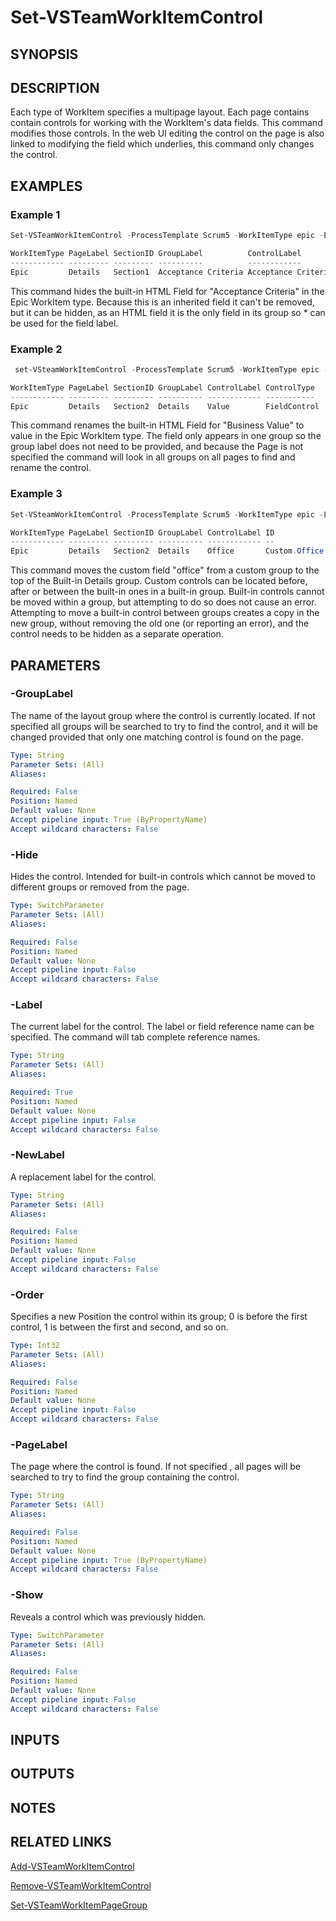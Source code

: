<!-- #include "./common/header.md" -->

# Set-VSTeamWorkItemControl

## SYNOPSIS
<!-- #include "./synopsis/Add-VSTeamWorkItemPageGroup.md" -->

## DESCRIPTION
Each type of WorkItem specifies a multipage layout. Each page contains contain controls for working with the WorkItem's data fields. This command modifies those controls. In the web UI editing the control on the page is also linked to modifying the field which underlies, this command only changes the control. 

## EXAMPLES

### Example 1
```powershell
Set-VSTeamWorkItemControl -ProcessTemplate Scrum5 -WorkItemType epic -Page Details  -GroupLabel 'Acceptance Criteria' -Label * -Hide -Force

WorkItemType PageLabel SectionID GroupLabel          ControlLabel         ControlType      Visble 
------------ --------- --------- ----------          ------------         -----------       ------ 
Epic         Details   Section1  Acceptance Criteria Acceptance Criteria  HtmlFieldControl False
```

This command hides the built-in HTML Field for "Acceptance Criteria" in the Epic WorkItem type. Because this is an inherited field it can't be removed, but it can be hidden, as an HTML field it is the only field in its group so * can be used for the field label. 

### Example 2
```powershell
 set-VSteamWorkItemControl -ProcessTemplate Scrum5 -WorkItemType epic -Label Microsoft.VSTS.Common.BusinessValue  -NewLabel "Value" -Force

WorkItemType PageLabel SectionID GroupLabel ControlLabel ControlType   Visble
------------ --------- --------- ---------- ------------ -----------    ------
Epic         Details   Section2  Details    Value        FieldControl     True
```

This command renames the built-in HTML Field for "Business Value" to value in the Epic WorkItem type. The field only appears in one group so the group label does not need to be provided, and because the Page is not specified the command will look in all groups on all pages to find and rename the control. 

### Example 3
```powershell
Set-VSteamWorkItemControl -ProcessTemplate Scrum5 -WorkItemType epic -Label Custom.Office -NewGroup 'details' -Order 0 -Force

WorkItemType PageLabel SectionID GroupLabel ControlLabel ID            ControlType  ReadOnly isContribution Visble Inherited
------------ --------- --------- ---------- ------------ --            -----------  -------- -------------- ------ ---------
Epic         Details   Section2  Details    Office       Custom.Office FieldControl          False          True
```

This command moves the custom field "office" from a custom group to the  top of the Built-in Details group. Custom controls can be located before, after or between the built-in ones in a built-in group. Built-in controls cannot be moved within a group, but attempting to do so does not cause an error. Attempting to move a built-in control between groups creates a copy in the new group, without removing the old one (or reporting an error), and the control needs to be hidden as a separate operation. 

## PARAMETERS

<!-- #include "./params/forcegroup.md" -->

### -GroupLabel
The name of the layout group where the control is currently located. If not specified all groups will be searched to try to find the control, and it will be changed provided that only one matching control is found on the page. 

```yaml
Type: String
Parameter Sets: (All)
Aliases:

Required: False
Position: Named
Default value: None
Accept pipeline input: True (ByPropertyName)
Accept wildcard characters: False
```

### -Hide
Hides the control. Intended for built-in controls which cannot be moved to different groups or removed from the page.

```yaml
Type: SwitchParameter
Parameter Sets: (All)
Aliases:

Required: False
Position: Named
Default value: None
Accept pipeline input: False
Accept wildcard characters: False
```

### -Label
The current label for the control. The label or field reference name can be specified. The command will tab complete reference names. 

```yaml
Type: String
Parameter Sets: (All)
Aliases:

Required: True
Position: Named
Default value: None
Accept pipeline input: False
Accept wildcard characters: False
```

### -NewLabel
A replacement label for the control. 

```yaml
Type: String
Parameter Sets: (All)
Aliases:

Required: False
Position: Named
Default value: None
Accept pipeline input: False
Accept wildcard characters: False
```

### -Order
Specifies a new Position the control within its group; 0 is before the first control, 1 is between the first and second, and so on. 

```yaml
Type: Int32
Parameter Sets: (All)
Aliases:

Required: False
Position: Named
Default value: None
Accept pipeline input: False
Accept wildcard characters: False
```

### -PageLabel
The page where the control is found. If not specified , all pages will be searched to try to find the group containing the control. 

```yaml
Type: String
Parameter Sets: (All)
Aliases:

Required: False
Position: Named
Default value: None
Accept pipeline input: True (ByPropertyName)
Accept wildcard characters: False
```

<!-- #include "./params/processTemplate.md" -->

### -Show
Reveals a control which was previously hidden.

```yaml
Type: SwitchParameter
Parameter Sets: (All)
Aliases:

Required: False
Position: Named
Default value: None
Accept pipeline input: False
Accept wildcard characters: False
```

<!-- #include "./params/workItemType.md" -->

## INPUTS

## OUTPUTS

## NOTES

## RELATED LINKS
[Add-VSTeamWorkItemControl](Add-VSTeamWorkItemControl.md)

[Remove-VSTeamWorkItemControl](Remove-VSTeamWorkItemControl.md)

[Set-VSTeamWorkItemPageGroup](Set-VSTeamWorkItemPageGroup.md)